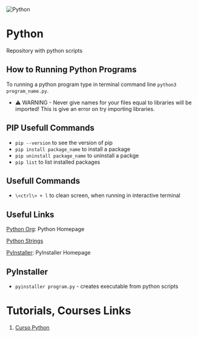 ![Python](https://github.com/ElmarUhl/Python/assets/157088447/ae19807c-0dce-4f54-ae3e-55e8bd4c1ce3)

# Python

Repository with python scripts

## How to Running Python Programs

To running a python program type in terminal command line ```python3 program_name.py```.

- ⚠️ WARNING - Never give names for your files equal to libraries will be imported! This is give an error on try importing libraries.

## PIP Usefull Commands

- ```pip --version``` to see the version of pip
- ```pip install package_name``` to install a package
- ```pip uninstall package_name``` to uninstall a packge
- ```pip list``` to list installed packages

## Usefull Commands

- ```\<ctrl\> + l``` to clean screen, when running in interactive terminal

## Useful Links

[Python Org](https://www.python.org/): Python Homepage

[Python Strings](https://docs.python.org/pt-br/3/library/string.html#formatexamples)

[PyInstaller](https://pyinstaller.org/en/stable/): PyInstaller Homepage

## PyInstaller

- ```pyinstaller program.py``` - creates executable from python scripts

# Tutorials, Courses Links

1. [Curso Python](https://www.youtube.com/watch?v=U_A2kwUfmlw&list=PLvE-ZAFRgX8hnECDn1v9HNTI71veL3oW0&index=2)
